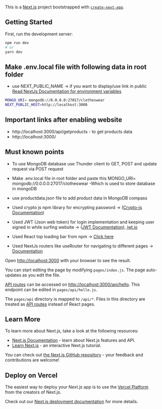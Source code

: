 This is a [Next.js](https://nextjs.org/) project bootstrapped with [`create-next-app`](https://github.com/vercel/next.js/tree/canary/packages/create-next-app).

## Getting Started

First, run the development server:

```bash
npm run dev
# or
yarn dev
```

## Make .env.local file with following data in root folder
- use NEXT_PUBLIC_NAME -> if you want to display/use link in public
<a href="https://nextjs.org/docs/basic-features/environment-variables"> Read NextJs Documentation for environment variables </a>

```bash
MONGO_URI= mongodb://0.0.0.0:27017/clotheswear
NEXT_PUBLIC_HOST=http://localhost:3000
```

## Important links after enabling website 
- http://localhost:3000/api/getproducts - to get products data
- http://localhost:3000/ 

## Must known points
- To use MongoDB database use Thunder client to GET, POST and update request via POST request
- Make .env.local file in root folder and paste this MONGO_URI= mongodb://0.0.0.0:27017/clotheswear
    -Which is used to store database in mongoDB

- use productdata.json file to add product data in MongoDB compass
- Used crypto js npm library for encrypting password -> (<a href="https://www.npmjs.com/package/crypto-js">Crypto-js Documentation</a>)
- Used JWT (Json web token) for login implementation and keeping user signed in while surfing website -> (<a href="https://www.npmjs.com/package/jsonwebtoken">JWT Documentation</a>), <a href="https://jwt.io/">jwt.io</a>
- Used React top loading bar from npm -> <a href="https://www.npmjs.com/package/react-top-loading-bar">Click here</a>
- Used NextJs routers like useRouter for navigating to different pages -> <a href="https://nextjs.org/docs/api-reference/next/router" >Documentation</a>



Open [http://localhost:3000](http://localhost:3000) with your browser to see the result.

You can start editing the page by modifying `pages/index.js`. The page auto-updates as you edit the file.

[API routes](https://nextjs.org/docs/api-routes/introduction) can be accessed on [http://localhost:3000/api/hello](http://localhost:3000/api/hello). This endpoint can be edited in `pages/api/hello.js`.

The `pages/api` directory is mapped to `/api/*`. Files in this directory are treated as [API routes](https://nextjs.org/docs/api-routes/introduction) instead of React pages.

## Learn More

To learn more about Next.js, take a look at the following resources:

- [Next.js Documentation](https://nextjs.org/docs) - learn about Next.js features and API.
- [Learn Next.js](https://nextjs.org/learn) - an interactive Next.js tutorial.

You can check out [the Next.js GitHub repository](https://github.com/vercel/next.js/) - your feedback and contributions are welcome!

## Deploy on Vercel

The easiest way to deploy your Next.js app is to use the [Vercel Platform](https://vercel.com/new?utm_medium=default-template&filter=next.js&utm_source=create-next-app&utm_campaign=create-next-app-readme) from the creators of Next.js.

Check out our [Next.js deployment documentation](https://nextjs.org/docs/deployment) for more details.
